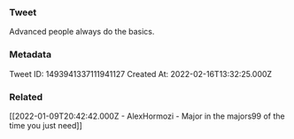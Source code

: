 ### Tweet
Advanced people always do the basics.

### Metadata
Tweet ID: 1493941337111941127
Created At: 2022-02-16T13:32:25.000Z

### Related
[[2022-01-09T20:42:42.000Z - AlexHormozi - Major in the majors99 of the time you just need]]

